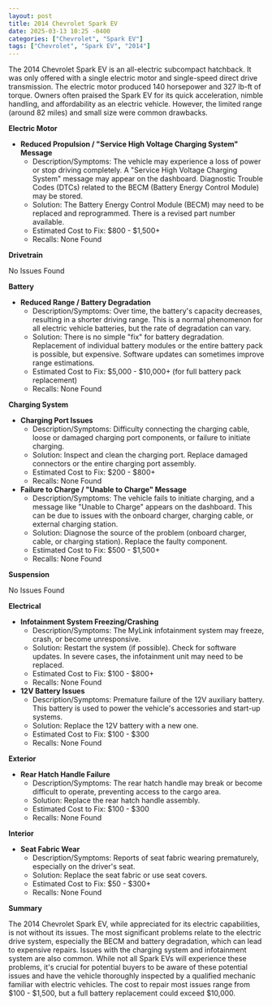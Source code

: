 ```yaml
---
layout: post
title: 2014 Chevrolet Spark EV
date: 2025-03-13 10:25 -0400
categories: ["Chevrolet", "Spark EV"]
tags: ["Chevrolet", "Spark EV", "2014"]
---
```

The 2014 Chevrolet Spark EV is an all-electric subcompact hatchback. It was only offered with a single electric motor and single-speed direct drive transmission. The electric motor produced 140 horsepower and 327 lb-ft of torque. Owners often praised the Spark EV for its quick acceleration, nimble handling, and affordability as an electric vehicle. However, the limited range (around 82 miles) and small size were common drawbacks.

**Electric Motor**

* **Reduced Propulsion / "Service High Voltage Charging System" Message**
    * Description/Symptoms: The vehicle may experience a loss of power or stop driving completely. A "Service High Voltage Charging System" message may appear on the dashboard. Diagnostic Trouble Codes (DTCs) related to the BECM (Battery Energy Control Module) may be stored.
    * Solution: The Battery Energy Control Module (BECM) may need to be replaced and reprogrammed. There is a revised part number available.
    * Estimated Cost to Fix: $800 - $1,500+
    * Recalls: None Found

**Drivetrain**

No Issues Found

**Battery**

* **Reduced Range / Battery Degradation**
    * Description/Symptoms: Over time, the battery's capacity decreases, resulting in a shorter driving range. This is a normal phenomenon for all electric vehicle batteries, but the rate of degradation can vary.
    * Solution: There is no simple "fix" for battery degradation. Replacement of individual battery modules or the entire battery pack is possible, but expensive. Software updates can sometimes improve range estimations.
    * Estimated Cost to Fix: $5,000 - $10,000+ (for full battery pack replacement)
    * Recalls: None Found

**Charging System**

* **Charging Port Issues**
    * Description/Symptoms: Difficulty connecting the charging cable, loose or damaged charging port components, or failure to initiate charging.
    * Solution: Inspect and clean the charging port. Replace damaged connectors or the entire charging port assembly.
    * Estimated Cost to Fix: $200 - $800+
    * Recalls: None Found
* **Failure to Charge / "Unable to Charge" Message**
    * Description/Symptoms: The vehicle fails to initiate charging, and a message like "Unable to Charge" appears on the dashboard. This can be due to issues with the onboard charger, charging cable, or external charging station.
    * Solution: Diagnose the source of the problem (onboard charger, cable, or charging station). Replace the faulty component.
    * Estimated Cost to Fix: $500 - $1,500+
    * Recalls: None Found

**Suspension**

No Issues Found

**Electrical**

* **Infotainment System Freezing/Crashing**
    * Description/Symptoms: The MyLink infotainment system may freeze, crash, or become unresponsive.
    * Solution: Restart the system (if possible). Check for software updates. In severe cases, the infotainment unit may need to be replaced.
    * Estimated Cost to Fix: $100 - $800+
    * Recalls: None Found
* **12V Battery Issues**
    * Description/Symptoms: Premature failure of the 12V auxiliary battery. This battery is used to power the vehicle's accessories and start-up systems.
    * Solution: Replace the 12V battery with a new one.
    * Estimated Cost to Fix: $100 - $300
    * Recalls: None Found

**Exterior**

* **Rear Hatch Handle Failure**
    * Description/Symptoms: The rear hatch handle may break or become difficult to operate, preventing access to the cargo area.
    * Solution: Replace the rear hatch handle assembly.
    * Estimated Cost to Fix: $100 - $300
    * Recalls: None Found

**Interior**

* **Seat Fabric Wear**
    * Description/Symptoms: Reports of seat fabric wearing prematurely, especially on the driver's seat.
    * Solution: Replace the seat fabric or use seat covers.
    * Estimated Cost to Fix: $50 - $300+
    * Recalls: None Found

**Summary**

The 2014 Chevrolet Spark EV, while appreciated for its electric capabilities, is not without its issues. The most significant problems relate to the electric drive system, especially the BECM and battery degradation, which can lead to expensive repairs. Issues with the charging system and infotainment system are also common. While not all Spark EVs will experience these problems, it's crucial for potential buyers to be aware of these potential issues and have the vehicle thoroughly inspected by a qualified mechanic familiar with electric vehicles. The cost to repair most issues range from $100 - $1,500, but a full battery replacement could exceed $10,000.


